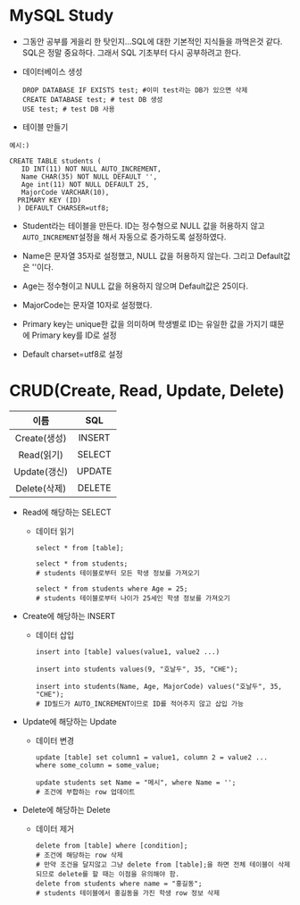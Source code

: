 # MySQL Study

* 그동안 공부를 게을리 한 탓인지...SQL에 대한 기본적인 지식들을 까먹은것 같다. SQL은 정말 중요하다. 그래서 SQL 기초부터 다시 공부하려고 한다.

* 데이터베이스 생성
  ```
  DROP DATABASE IF EXISTS test; #이미 test라는 DB가 있으면 삭제
  CREATE DATABASE test; # test DB 생성
  USE test; # test DB 사용
  ```

*  테이블 만들기
  ```
  예시:)

  CREATE TABLE students (
     ID INT(11) NOT NULL AUTO_INCREMENT,
     Name CHAR(35) NOT NULL DEFAULT '',
     Age int(11) NOT NULL DEFAULT 25,
     MajorCode VARCHAR(10),
    PRIMARY KEY (ID)
    ) DEFAULT CHARSER=utf8;
  ```

  * Student라는 테이블을 만든다. ID는 정수형으로 NULL 값을 허용하지 않고 `AUTO_INCREMENT`설정을 해서 자동으로 증가하도록 설정하였다.

  * Name은 문자열 35자로 설정했고, NULL 값을 허용하지 않는다. 그리고 Default값은 ''이다.

  * Age는 정수형이고 NULL 값을 허용하지 않으며 Default값은 25이다.

  * MajorCode는 문자열 10자로 설정했다.

  * Primary key는 unique한 값을 의미하며 학생별로 ID는 유일한 값을 가지기 떄문에 Primary key를 ID로 설정

  * Default charset=utf8로 설정


# CRUD(Create, Read, Update, Delete)

|이름|SQL|
|:--:|:--:|
|Create(생성)|INSERT|
|Read(읽기)|SELECT|
|Update(갱신)|UPDATE|
|Delete(삭제)|DELETE|

* Read에 해당하는 SELECT

  * 데이터 읽기
    ```
    select * from [table];

    select * from students;
    # students 테이블로부터 모든 학생 정보를 가져오기

    select * from students where Age = 25;
    # students 테이블로부터 나이가 25세인 학생 정보를 가져오기
    ```

* Create에 해당하는 INSERT

  * 데이터 삽입
    ```
    insert into [table] values(value1, value2 ...)

    insert into students values(9, "호날두", 35, "CHE");

    insert into students(Name, Age, MajorCode) values("호날두", 35, "CHE");
    # ID필드가 AUTO_INCREMENT이므로 ID를 적어주지 않고 삽입 가능
    ```

* Update에 해당하는 Update

  * 데이터 변경
    ```
    update [table] set column1 = value1, column 2 = value2 ... where some_column = some_value;

    update students set Name = "메시", where Name = '';
    # 조건에 부합하는 row 업데이트
    ```

* Delete에 해당하는 Delete

  * 데이터 제거
    ```
    delete from [table] where [condition];
    # 조건에 해당하는 row 삭제
    # 만약 조건을 달지않고 그냥 delete from [table];을 하면 전체 테이블이 삭제되므로 delete를 할 때는 이점을 유의해야 함.
    delete from students where name = "홍길동";
    # students 테이블에서 홍길동을 가진 학생 row 정보 삭제
    ```
